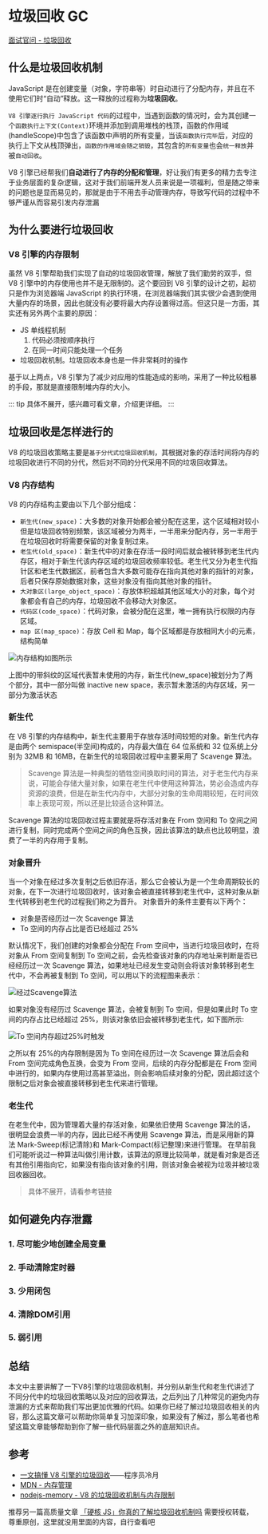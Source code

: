 # 垃圾回收 GC

[面试官问 - 垃圾回收](../../%E9%9D%A2%E8%AF%95%E5%AE%98%E9%97%AE/12broswer/q_bw_3-gc.md)

## 什么是垃圾回收机制

JavaScript 是在创建变量（对象，字符串等）时自动进行了分配内存，并且在不使用它们时“自动”释放。这一释放的过程称为**垃圾回收**。

`V8 引擎逐行执行 JavaScript 代码`的过程中，当遇到函数的情况时，会为其创建一个`函数执行上下文(Context)`环境并添加到调用堆栈的栈顶，函数的作用域(handleScope)中包含了该函数中声明的所有变量，当该`函数执行完毕`后，对应的执行上下文从栈顶弹出，`函数的作用域会随之销毁`，其包含的`所有变量`也会`统一释放`并被`自动回收`。

V8 引擎已经帮我们**自动进行了内存的分配和管理**，好让我们有更多的精力去专注于业务层面的复杂逻辑，这对于我们前端开发人员来说是一项福利，但是随之带来的问题也是显而易见的，那就是由于不用去手动管理内存，导致写代码的过程中不够严谨从而容易引发内存泄漏

## 为什么要进行垃圾回收

### V8 引擎的内存限制

虽然 V8 引擎帮助我们实现了自动的垃圾回收管理，解放了我们勤劳的双手，但 V8 引擎中的内存使用也并不是无限制的。这个要回到 V8 引擎的设计之初，起初只是作为浏览器端 JavaScript 的执行环境，在浏览器端我们其实很少会遇到使用大量内存的场景，因此也就没有必要将最大内存设置得过高。但这只是一方面，其实还有另外两个主要的原因：

- JS 单线程机制
  1. 代码必须按顺序执行
  2. 在同一时间只能处理一个任务
- 垃圾回收机制。垃圾回收本身也是一件非常耗时的操作

基于以上两点，V8 引擎为了减少对应用的性能造成的影响，采用了一种比较粗暴的手段，那就是直接限制堆内存的大小。

::: tip
具体不展开，感兴趣可看文章，介绍更详细。
:::

## 垃圾回收是怎样进行的

V8 的垃圾回收策略主要是`基于分代式垃圾回收机制`，其根据对象的存活时间将内存的垃圾回收进行不同的分代，然后对不同的分代采用不同的垃圾回收算法。

### V8 内存结构

V8 的内存结构主要由以下几个部分组成：

- `新生代(new_space)`：大多数的对象开始都会被分配在这里，这个区域相对较小但是垃圾回收特别频繁，该区域被分为两半，一半用来分配内存，另一半用于在垃圾回收时将需要保留的对象复制过来。
- `老生代(old_space)`：新生代中的对象在存活一段时间后就会被转移到老生代内存区，相对于新生代该内存区域的垃圾回收频率较低。老生代又分为老生代指针区和老生代数据区，前者包含大多数可能存在指向其他对象的指针的对象，后者只保存原始数据对象，这些对象没有指向其他对象的指针。
- `大对象区(large_object_space)`：存放体积超越其他区域大小的对象，每个对象都会有自己的内存，垃圾回收不会移动大对象区。
- `代码区(code_space)`：代码对象，会被分配在这里，唯一拥有执行权限的内存区域。
- `map 区(map_space)`：存放 Cell 和 Map，每个区域都是存放相同大小的元素，结构简单

<Image src="/12bw/memory.webp" alt="内存结构如图所示" />

上图中的带斜纹的区域代表暂未使用的内存，新生代(new_space)被划分为了两个部分，其中一部分叫做 inactive new space，表示暂未激活的内存区域，另一部分为激活状态

### 新生代

在 V8 引擎的内存结构中，新生代主要用于存放存活时间较短的对象。新生代内存是由两个 semispace(半空间)构成的，内存最大值在 64 位系统和 32 位系统上分别为 32MB 和 16MB，在新生代的垃圾回收过程中主要采用了 Scavenge 算法。

> Scavenge 算法是一种典型的牺牲空间换取时间的算法，对于老生代内存来说，可能会存储大量对象，如果在老生代中使用这种算法，势必会造成内存资源的浪费，但是在新生代内存中，大部分对象的生命周期较短，在时间效率上表现可观，所以还是比较适合这种算法。

Scavenge 算法的垃圾回收过程主要就是将存活对象在 From 空间和 To 空间之间进行复制，同时完成两个空间之间的角色互换，因此该算法的缺点也比较明显，浪费了一半的内存用于复制。

### 对象晋升

当一个对象在经过多次复制之后依旧存活，那么它会被认为是一个生命周期较长的对象，在下一次进行垃圾回收时，该对象会被直接转移到老生代中，这种对象从新生代转移到老生代的过程我们称之为晋升。
对象晋升的条件主要有以下两个：

- 对象是否经历过一次 Scavenge 算法
- To 空间的内存占比是否已经超过 25%

默认情况下，我们创建的对象都会分配在 From 空间中，当进行垃圾回收时，在将对象从 From 空间复制到 To 空间之前，会先检查该对象的内存地址来判断是否已经经历过一次 Scavenge 算法，如果地址已经发生变动则会将该对象转移到老生代中，不会再被复制到 To 空间，可以用以下的流程图来表示：

<Image src="/12bw/m-u1.webp" alt="经过Scavenge算法" />

如果对象没有经历过 Scavenge 算法，会被复制到 To 空间，但是如果此时 To 空间的内存占比已经超过 25%，则该对象依旧会被转移到老生代，如下图所示:

<Image src="/12bw/m-u2.webp" alt="To 空间内存超过25%时触发" />

之所以有 25%的内存限制是因为 To 空间在经历过一次 Scavenge 算法后会和 From 空间完成角色互换，会变为 From 空间，后续的内存分配都是在 From 空间中进行的，如果内存使用过高甚至溢出，则会影响后续对象的分配，因此超过这个限制之后对象会被直接转移到老生代来进行管理。

### 老生代

在老生代中，因为管理着大量的存活对象，如果依旧使用 Scavenge 算法的话，很明显会浪费一半的内存，因此已经不再使用 Scavenge 算法，而是采用新的算法 Mark-Sweep(标记清除)和 Mark-Compact(标记整理)来进行管理。
在早前我们可能听说过一种算法叫做引用计数，该算法的原理比较简单，就是看对象是否还有其他引用指向它，如果没有指向该对象的引用，则该对象会被视为垃圾并被垃圾回收器回收。

> 具体不展开，请看参考链接

## 如何避免内存泄露

### 1. 尽可能少地创建全局变量

### 2. 手动清除定时器

### 3. 少用闭包

### 4. 清除DOM引用

### 5. 弱引用

## 总结

本文中主要讲解了一下V8引擎的垃圾回收机制，并分别从新生代和老生代讲述了不同分代中的垃圾回收策略以及对应的回收算法，之后列出了几种常见的避免内存泄漏的方式来帮助我们写出更加优雅的代码。如果你已经了解过垃圾回收相关的内容，那么这篇文章可以帮助你简单复习加深印象，如果没有了解过，那么笔者也希望这篇文章能够帮助到你了解一些代码层面之外的底层知识点。

## 参考

- [一文搞懂 V8 引擎的垃圾回收](https://juejin.cn/post/6981588276356317214)——程序员冷月
- [MDN - 内存管理](https://developer.mozilla.org/zh-CN/docs/Web/JavaScript/Memory_Management#%E5%9E%83%E5%9C%BE%E5%9B%9E%E6%94%B6)
- [nodejs-memory - V8 的垃圾回收机制与内存限制](https://github.com/zqjflash/nodejs-memory)

推荐另一篇高质量文章 [「硬核 JS」你真的了解垃圾回收机制吗](https://juejin.cn/post/6981588276356317214) 需要授权转载，尊重原创，这里就没用里面的内容，自行查看吧
